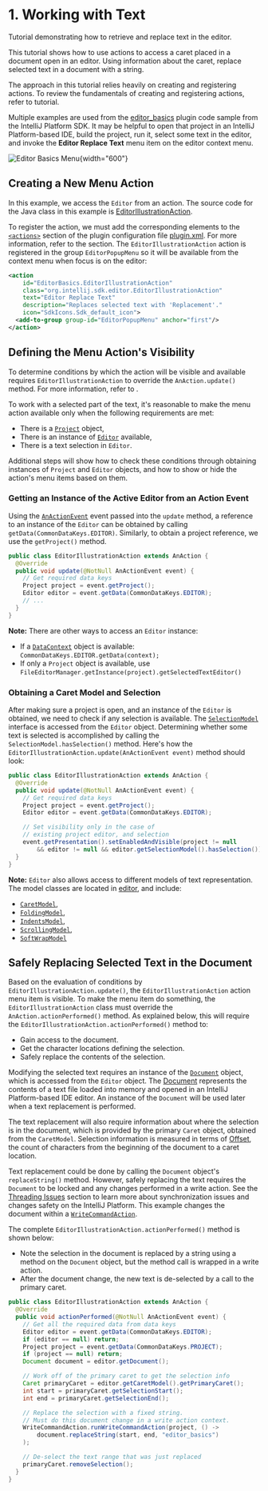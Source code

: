 <!-- Copyright 2000-2025 JetBrains s.r.o. and contributors. Use of this source code is governed by the Apache 2.0 license. -->

# 1. Working with Text

<link-summary>Tutorial demonstrating how to retrieve and replace text in the editor.</link-summary>

This tutorial shows how to use actions to access a caret placed in a document open in an editor.
Using information about the caret, replace selected text in a document with a string.

The approach in this tutorial relies heavily on creating and registering actions.
To review the fundamentals of creating and registering actions, refer to [](action_system.md) tutorial.

Multiple examples are used from the [editor_basics](%gh-sdk-samples-master%/editor_basics) plugin code sample from the IntelliJ Platform SDK.
It may be helpful to open that project in an IntelliJ Platform-based IDE, build the project, run it, select some text in the editor, and invoke the **Editor Replace Text** menu item on the editor context menu.

![Editor Basics Menu](basics.png){width="600"}

## Creating a New Menu Action

In this example, we access the `Editor` from an action.
The source code for the Java class in this example is [EditorIllustrationAction](%gh-sdk-samples-master%/editor_basics/src/main/java/org/intellij/sdk/editor/EditorIllustrationAction.java).

To register the action, we must add the corresponding elements to the [`<actions>`](plugin_configuration_file.md#idea-plugin__actions) section of the plugin configuration file [plugin.xml](%gh-sdk-samples-master%/editor_basics/src/main/resources/META-INF/plugin.xml).
For more information, refer to the [](creating_actions_tutorial.md#registering-a-custom-action) section.
The `EditorIllustrationAction` action is registered in the group `EditorPopupMenu` so it will be available from the context menu when focus is on the editor:

```xml
<action
    id="EditorBasics.EditorIllustrationAction"
    class="org.intellij.sdk.editor.EditorIllustrationAction"
    text="Editor Replace Text"
    description="Replaces selected text with 'Replacement'."
    icon="SdkIcons.Sdk_default_icon">
  <add-to-group group-id="EditorPopupMenu" anchor="first"/>
</action>
```

## Defining the Menu Action's Visibility

To determine conditions by which the action will be visible and available requires `EditorIllustrationAction` to override the `AnAction.update()` method.
For more information, refer to [](action_system.md#overriding-the-anactionupdate-method).

To work with a selected part of the text, it's reasonable to make the menu action available only when the following requirements are met:
* There is a [`Project`](%gh-ic%/platform/core-api/src/com/intellij/openapi/project/Project.java) object,
* There is an instance of [`Editor`](%gh-ic%/platform/editor-ui-api/src/com/intellij/openapi/editor/Editor.java) available,
* There is a text selection in `Editor`.

Additional steps will show how to check these conditions through obtaining instances of `Project` and `Editor` objects, and how to show or hide the action's menu items based on them.

### Getting an Instance of the Active Editor from an Action Event

Using the [`AnActionEvent`](%gh-ic%/platform/editor-ui-api/src/com/intellij/openapi/actionSystem/AnActionEvent.java) event passed into the `update` method, a reference to an instance of the `Editor` can be obtained by calling `getData(CommonDataKeys.EDITOR)`.
Similarly, to obtain a project reference, we use the `getProject()` method.

```java
public class EditorIllustrationAction extends AnAction {
  @Override
  public void update(@NotNull AnActionEvent event) {
    // Get required data keys
    Project project = event.getProject();
    Editor editor = event.getData(CommonDataKeys.EDITOR);
    // ...
  }
}
```

**Note:**
There are other ways to access an `Editor` instance:
* If a [`DataContext`](%gh-ic%/platform/core-ui/src/openapi/actionSystem/DataContext.java) object is available: `CommonDataKeys.EDITOR.getData(context);`
* If only a `Project` object is available, use `FileEditorManager.getInstance(project).getSelectedTextEditor()`

### Obtaining a Caret Model and Selection

After making sure a project is open, and an instance of the `Editor` is obtained, we need to check if any selection is available.
The [`SelectionModel`](%gh-ic%/platform/editor-ui-api/src/com/intellij/openapi/editor/SelectionModel.java) interface is accessed from the `Editor` object.
Determining whether some text is selected is accomplished by calling the `SelectionModel.hasSelection()` method.
Here's how the `EditorIllustrationAction.update(AnActionEvent event)` method should look:

```java
public class EditorIllustrationAction extends AnAction {
  @Override
  public void update(@NotNull AnActionEvent event) {
    // Get required data keys
    Project project = event.getProject();
    Editor editor = event.getData(CommonDataKeys.EDITOR);

    // Set visibility only in the case of
    // existing project editor, and selection
    event.getPresentation().setEnabledAndVisible(project != null
        && editor != null && editor.getSelectionModel().hasSelection());
  }
}
```

**Note:**
`Editor` also allows access to different models of text representation.
The model classes are located in [editor](%gh-ic%/platform/editor-ui-api/src/com/intellij/openapi/editor), and include:
* [`CaretModel`](%gh-ic%/platform/editor-ui-api/src/com/intellij/openapi/editor/CaretModel.java),
* [`FoldingModel`](%gh-ic%/platform/editor-ui-api/src/com/intellij/openapi/editor/FoldingModel.java),
* [`IndentsModel`](%gh-ic%/platform/editor-ui-api/src/com/intellij/openapi/editor/IndentsModel.java),
* [`ScrollingModel`](%gh-ic%/platform/editor-ui-api/src/com/intellij/openapi/editor/ScrollingModel.java),
* [`SoftWrapModel`](%gh-ic%/platform/editor-ui-api/src/com/intellij/openapi/editor/SoftWrapModel.java)

## Safely Replacing Selected Text in the Document

Based on the evaluation of conditions by `EditorIllustrationAction.update()`, the `EditorIllustrationAction` action menu item is visible.
To make the menu item do something, the `EditorIllustrationAction` class must override the `AnAction.actionPerformed()` method.
As explained below, this will require the `EditorIllustrationAction.actionPerformed()` method to:
* Gain access to the document.
* Get the character locations defining the selection.
* Safely replace the contents of the selection.

Modifying the selected text requires an instance of the [`Document`](%gh-ic%/platform/core-api/src/com/intellij/openapi/editor/Document.java) object, which is accessed from the `Editor` object.
The [Document](documents.md) represents the contents of a text file loaded into memory and opened in an IntelliJ Platform-based IDE editor.
An instance of the `Document` will be used later when a text replacement is performed.

The text replacement will also require information about where the selection is in the document, which is provided by the primary `Caret` object, obtained from the `CaretModel`.
Selection information is measured in terms of [Offset](coordinates_system.md#caret-offset), the count of characters from the beginning of the document to a caret location.

Text replacement could be done by calling the `Document` object's `replaceString()` method.
However, safely replacing the text requires the `Document` to be locked and any changes performed in a write action.
See the [Threading Issues](threading_model.md) section to learn more about synchronization issues and changes safety on the IntelliJ Platform.
This example changes the document within a [`WriteCommandAction`](%gh-ic%/platform/core-api/src/com/intellij/openapi/command/WriteCommandAction.java).

The complete `EditorIllustrationAction.actionPerformed()` method is shown below:
* Note the selection in the document is replaced by a string using a method on the `Document` object, but the method call is wrapped in a write action.
* After the document change, the new text is de-selected by a call to the primary caret.

```java
public class EditorIllustrationAction extends AnAction {
  @Override
  public void actionPerformed(@NotNull AnActionEvent event) {
    // Get all the required data from data keys
    Editor editor = event.getData(CommonDataKeys.EDITOR);
    if (editor == null) return;
    Project project = event.getData(CommonDataKeys.PROJECT);
    if (project == null) return;
    Document document = editor.getDocument();

    // Work off of the primary caret to get the selection info
    Caret primaryCaret = editor.getCaretModel().getPrimaryCaret();
    int start = primaryCaret.getSelectionStart();
    int end = primaryCaret.getSelectionEnd();

    // Replace the selection with a fixed string.
    // Must do this document change in a write action context.
    WriteCommandAction.runWriteCommandAction(project, () ->
        document.replaceString(start, end, "editor_basics")
    );

    // De-select the text range that was just replaced
    primaryCaret.removeSelection();
  }
}
```
